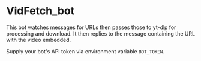 # VidFetch_bot
This bot watches messages for URLs then passes those to yt-dlp for processing and download. It then replies to the message containing the URL with the video embedded.

Supply your bot's API token via environment variable `BOT_TOKEN`.